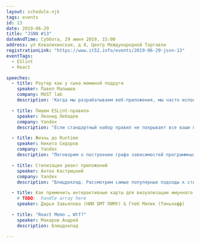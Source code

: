 ```yaml
---
layout: schedule.njk
tags: events
id: 13
date: 2019-06-29
title: "JSNN #13"
dateAndTime: Суббота, 29 июня 2019, 15:00
address: ул Ковалихинская, д 8, Центр Международной Торговли
registrationLink: "https://www.it52.info/events/2019-06-29-jsnn-13"
eventTags:
  - ESlint
  - React

speeches:
  - title: Роутер как у сына маминой подруги
    speaker: Павел Малышев
    company: MUST lab
    description: 'Когда мы разрабатываем веб-приложения, мы часто используем маршрутизатор. Каждый фреймворк имеет свой собственный, хотя все они используют одни и те же принципы. Или нет? Действительно ли существующие маршрутизаторы достаточно гибки, чтобы покрыть все кейсы веб-разработки? Или "танцы с бубном" - это неотъемлемая часть работы с маршрутизацией. Давайте ответим на все эти вопросы, сравнив различные маршрутизаторы, попутно разработав свой собственный подход.'

  - title: Пишем ESLint-правила
    speaker: Леонид Лебедев
    company: Yandex
    description: "Если стандартный набор правил не покрывает все ваши потребности, то нужно начать писать свои. В докладе расскажу зачем создают правила для ESLint, почему мы стали это делать, а также попробуем создать своё правило."

  - title: Жизнь до Runtime
    speaker: Никита Сидоров
    company: Yandex
    description: "Поговорим о построении графа зависимостей программных модулей в NodeJs приложении: рассмотрим CommonJs и ESM системы модулей, их обратную совместимость и переход от одной к другой. Обсудим, как анализ графа зависимостей может упростить жизнь разработчиков — избавить вас от лишней работы, улучшить аппетит и помочь скинуть лишние 5кг, ведь лето уже на дворе."

  - title: Стилизация реакт приложений
    speaker: Антон Кастрицкий
    company: Yandex
    description: "Блицдоклад. Рассмотрим самые популярные подходы к стилизации приложений в контексте современного веба. Выделим их плюсы и минусы, а так же поговорим про новый подход, который мы разработали, создавая дизайн систему Яндекс Маркета."

  - title: Как применить интерактивные карты для визуализации имунного ответа
    # TODO:  handle array here
    speaker: Дарья Завьялова (НИИ БМТ ПИМУ) & Глеб Мялик (Тинькофф)

  - title: "React Memo … Wtf?"
    speaker: Макаров Андрей
    description: Блицдоклад

---
```


<!-- Привет, друзья!

Настало время встретиться вновь и поговорить про самое важное и интересное. :)

Мероприятие проводится при поддержке компании «[Яндекс](https://www.yandex.ru/)».
 
 
### Ребята, пожалуйста, возьмите с собой документы (необходимы для охраны БЦ).

----

Есть идеи или предложения? Хочешь что-то рассказать?
Пишите мне в [telegram](https://t.me/r3nya) или [почту](mailto:hello-jsnn@pm.me).

Приходите, будет интересно! -->
